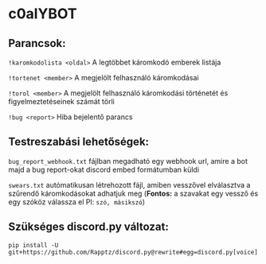 # c0alYBOT

## Parancsok:

`!karomkodolista <oldal>` A legtöbbet káromkodó emberek listája

`!tortenet <member>` A megjelölt felhasználó káromkodásai

`!torol <member>` A megjelölt felhasználó káromkodási történetét és figyelmeztetéseinek számát törli

`!bug <report>` Hiba bejelentő parancs

## Testreszabási lehetőségek:

`bug_report_webhook.txt` fájlban megadható egy webhook url, amire a bot majd a bug 
report-okat discord embed formátumban küldi

`swears.txt` autómatikusan létrehozott fájl, amiben vesszővel elválasztva a szűrendő 
káromkodásokat adhatjuk meg (**Fontos:** a szavakat egy vessző és egy szóköz válassza el Pl: `szó, másikszó`)


## Szükséges discord.py változat:
```
pip install -U git+https://github.com/Rapptz/discord.py@rewrite#egg=discord.py[voice]
```

